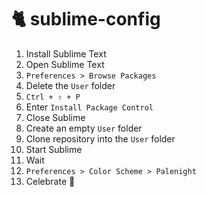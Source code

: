 # 🐈 sublime-config

1. Install Sublime Text
2. Open Sublime Text
3. `Preferences > Browse Packages`
4. Delete the `User` folder
5. `Ctrl + ⇧ + P`
6. Enter `Install Package Control`
7. Close Sublime
8. Create an empty `User` folder
9. Clone repository into the `User` folder
10. Start Sublime
11. Wait
12. `Preferences > Color Scheme > Palenight`
13. Celebrate 🎉
